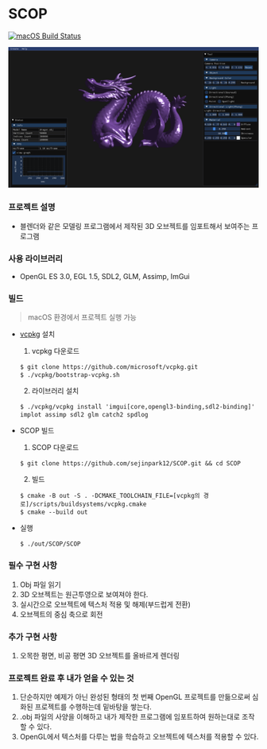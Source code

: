 # SCOP

[![macOS Build Status](https://github.com/sejinpark12/SCOP/actions/workflows/Build.yml/badge.svg)](https://github.com/sejinpark12/SCOP/actions/workflows/Build.yml)

![SCOP](./blog/images/SCOP2.png)

### 프로젝트 설명
- 블렌더와 같은 모델링 프로그램에서 제작된 3D 오브젝트를 임포트해서 보여주는 프로그램

### 사용 라이브러리
- OpenGL ES 3.0, EGL 1.5, SDL2, GLM, Assimp, ImGui

### 빌드

> macOS 환경에서 프로젝트 실행 가능

- [vcpkg](https://github.com/microsoft/vcpkg) 설치

  1. vcpkg 다운로드
    ```
    $ git clone https://github.com/microsoft/vcpkg.git
    $ ./vcpkg/bootstrap-vcpkg.sh
    ```

  2. 라이브러리 설치
    ```
    $ ./vcpkg/vcpkg install 'imgui[core,opengl3-binding,sdl2-binding]' implot assimp sdl2 glm catch2 spdlog
    ```

- SCOP 빌드
  1. SCOP 다운로드
    ```
    $ git clone https://github.com/sejinpark12/SCOP.git && cd SCOP
    ```

  2. 빌드
    ```
    $ cmake -B out -S . -DCMAKE_TOOLCHAIN_FILE=[vcpkg의 경로]/scripts/buildsystems/vcpkg.cmake
    $ cmake --build out
    ```

- 실행
    ```
    $ ./out/SCOP/SCOP
    ```

### 필수 구현 사항
1. Obj 파일 읽기
1. 3D 오브젝트는 원근투영으로 보여져야 한다.
2. 실시간으로 오브젝트에 텍스처 적용 및 해제(부드럽게 전환)
3. 오브젝트의 중심 축으로 회전

### 추가 구현 사항
1. 오목한 평면, 비공 평면 3D 오브젝트를 올바르게 렌더링

### 프로젝트 완료 후 내가 얻을 수 있는 것
1. 단순하지만 예제가 아닌 완성된 형태의 첫 번째 OpenGL 프로젝트를 만듦으로써 심화된 프로젝트를 수행하는데 밑바탕을 쌓는다.
2. .obj 파일의 사양을 이해하고 내가 제작한 프로그램에 임포트하여 원하는대로 조작할 수 있다.
3. OpenGL에서 텍스처를 다루는 법을 학습하고 오브젝트에 텍스처를 적용할 수 있다.
